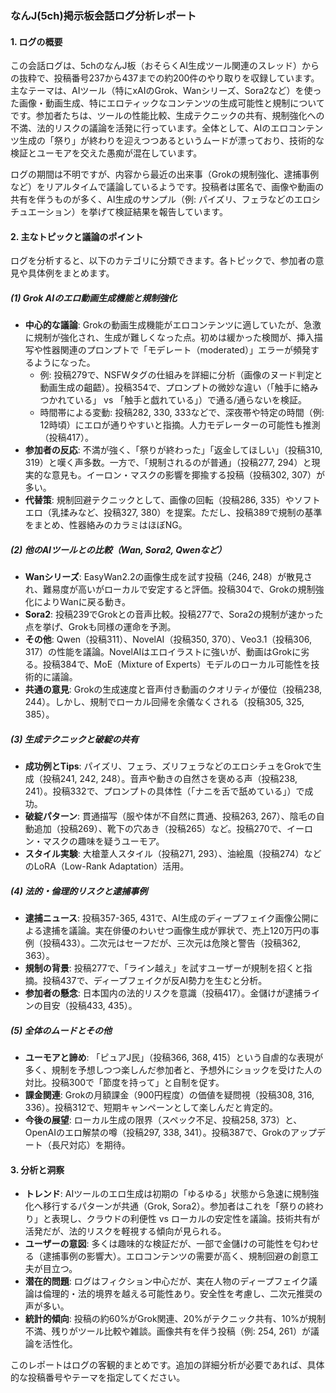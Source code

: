 ### なんJ(5ch)掲示板会話ログ分析レポート

#### 1. ログの概要
この会話ログは、5chのなんJ板（おそらくAI生成ツール関連のスレッド）からの抜粋で、投稿番号237から437までの約200件のやり取りを収録しています。主なテーマは、AIツール（特にxAIのGrok、Wanシリーズ、Sora2など）を使った画像・動画生成、特にエロティックなコンテンツの生成可能性と規制についてです。参加者たちは、ツールの性能比較、生成テクニックの共有、規制強化への不満、法的リスクの議論を活発に行っています。全体として、AIのエロコンテンツ生成の「祭り」が終わりを迎えつつあるというムードが漂っており、技術的な検証とユーモアを交えた愚痴が混在しています。

ログの期間は不明ですが、内容から最近の出来事（Grokの規制強化、逮捕事例など）をリアルタイムで議論しているようです。投稿者は匿名で、画像や動画の共有を伴うものが多く、AI生成のサンプル（例: パイズリ、フェラなどのエロシチュエーション）を挙げて検証結果を報告しています。

#### 2. 主なトピックと議論のポイント
ログを分析すると、以下のカテゴリに分類できます。各トピックで、参加者の意見や具体例をまとめます。

##### (1) Grok AIのエロ動画生成機能と規制強化
- **中心的な議論**: Grokの動画生成機能がエロコンテンツに適していたが、急激に規制が強化され、生成が難しくなった点。初めは緩かった検閲が、挿入描写や性器関連のプロンプトで「モデレート（moderated）」エラーが頻発するようになった。
  - 例: 投稿279で、NSFWタグの仕組みを詳細に分析（画像のヌード判定と動画生成の齟齬）。投稿354で、プロンプトの微妙な違い（「触手に絡みつかれている」 vs 「触手と戯れている」）で通る/通らないを検証。
  - 時間帯による変動: 投稿282, 330, 333などで、深夜帯や特定の時間（例: 12時頃）にエロが通りやすいと指摘。人力モデレーターの可能性も推測（投稿417）。
- **参加者の反応**: 不満が強く、「祭りが終わった」「返金してほしい」（投稿310, 319）と嘆く声多数。一方で、「規制されるのが普通」（投稿277, 294）と現実的な意見も。イーロン・マスクの影響を揶揄する投稿（投稿302, 307）が多い。
- **代替策**: 規制回避テクニックとして、画像の回転（投稿286, 335）やソフトエロ（乳揉みなど、投稿327, 380）を提案。ただし、投稿389で規制の基準をまとめ、性器絡みのカラミはほぼNG。

##### (2) 他のAIツールとの比較（Wan, Sora2, Qwenなど）
- **Wanシリーズ**: EasyWan2.2の画像生成を試す投稿（246, 248）が散見され、難易度が高いがローカルで安定すると評価。投稿304で、Grokの規制強化によりWanに戻る動き。
- **Sora2**: 投稿239でGrokとの音声比較。投稿277で、Sora2の規制が速かった点を挙げ、Grokも同様の運命を予測。
- **その他**: Qwen（投稿311）、NovelAI（投稿350, 370）、Veo3.1（投稿306, 317）の性能を議論。NovelAIはエロイラストに強いが、動画はGrokに劣る。投稿384で、MoE（Mixture of Experts）モデルのローカル可能性を技術的に議論。
- **共通の意見**: Grokの生成速度と音声付き動画のクオリティが優位（投稿238, 244）。しかし、規制でローカル回帰を余儀なくされる（投稿305, 325, 385）。

##### (3) 生成テクニックと破綻の共有
- **成功例とTips**: パイズリ、フェラ、ズリフェラなどのエロシチュをGrokで生成（投稿241, 242, 248）。音声や動きの自然さを褒める声（投稿238, 241）。投稿332で、プロンプトの具体性（「ナニを舌で舐めている」）で成功。
- **破綻パターン**: 貫通描写（服や体が不自然に貫通、投稿263, 267）、陰毛の自動追加（投稿269）、靴下の穴あき（投稿265）など。投稿270で、イーロン・マスクの趣味を疑うユーモア。
- **スタイル実験**: 大槍葦人スタイル（投稿271, 293）、油絵風（投稿274）などのLoRA（Low-Rank Adaptation）活用。

##### (4) 法的・倫理的リスクと逮捕事例
- **逮捕ニュース**: 投稿357-365, 431で、AI生成のディープフェイク画像公開による逮捕を議論。実在俳優のわいせつ画像生成が罪状で、売上120万円の事例（投稿433）。二次元はセーフだが、三次元は危険と警告（投稿362, 363）。
- **規制の背景**: 投稿277で、「ライン越え」を試すユーザーが規制を招くと指摘。投稿437で、ディープフェイクが反AI勢力を生むと分析。
- **参加者の懸念**: 日本国内の法的リスクを意識（投稿417）。金儲けが逮捕ラインの目安（投稿433, 435）。

##### (5) 全体のムードとその他
- **ユーモアと諦め**: 「ピュアJ民」（投稿366, 368, 415）という自虐的な表現が多く、規制を予想しつつ楽しんだ参加者と、予想外にショックを受けた人の対比。投稿300で「節度を持って」と自制を促す。
- **課金関連**: Grokの月額課金（900円程度）の価値を疑問視（投稿308, 316, 336）。投稿312で、短期キャンペーンとして楽しんだと肯定的。
- **今後の展望**: ローカル生成の限界（スペック不足、投稿258, 373）と、OpenAIのエロ解禁の噂（投稿297, 338, 341）。投稿387で、Grokのアップデート（長尺対応）を期待。

#### 3. 分析と洞察
- **トレンド**: AIツールのエロ生成は初期の「ゆるゆる」状態から急速に規制強化へ移行するパターンが共通（Grok, Sora2）。参加者はこれを「祭りの終わり」と表現し、クラウドの利便性 vs ローカルの安定性を議論。技術共有が活発だが、法的リスクを軽視する傾向が見られる。
- **ユーザーの意図**: 多くは趣味的な検証だが、一部で金儲けの可能性を匂わせる（逮捕事例の影響大）。エロコンテンツの需要が高く、規制回避の創意工夫が目立つ。
- **潜在的問題**: ログはフィクション中心だが、実在人物のディープフェイク議論は倫理的・法的境界を越える可能性あり。安全性を考慮し、二次元推奨の声が多い。
- **統計的傾向**: 投稿の約60%がGrok関連、20%がテクニック共有、10%が規制不満、残りがツール比較や雑談。画像共有を伴う投稿（例: 254, 261）が議論を活性化。

このレポートはログの客観的まとめです。追加の詳細分析が必要であれば、具体的な投稿番号やテーマを指定してください。